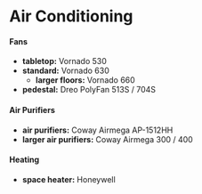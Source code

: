 # Air Conditioning

#### Fans

- **tabletop:** Vornado 530 
- **standard:** Vornado 630
	- **larger floors:** Vornado 660
- **pedestal:** Dreo PolyFan 513S / 704S

#### Air Purifiers

- **air purifiers:** Coway Airmega AP-1512HH
- **larger air purifiers:** Coway Airmega 300 / 400

#### Heating

- **space heater:** Honeywell